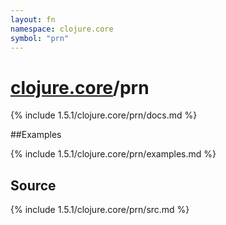```yaml
---
layout: fn
namespace: clojure.core
symbol: "prn"
---
```


# [clojure.core](../)/prn

{% include 1.5.1/clojure.core/prn/docs.md %}

##Examples

{% include 1.5.1/clojure.core/prn/examples.md %}
## Source
{% include 1.5.1/clojure.core/prn/src.md %}

